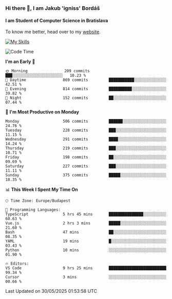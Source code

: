 ### Hi there 👋, I am Jakub 'igniss' Bordáš

#### I am Student of Computer Science in Bratislava
To know me better, head over to my [website](https://bordas.sk).

[![My Skills](https://skillicons.dev/icons?i=js,typescript,html,css,figma,svelte,vue,next,postgresql,nest,express,nodejs)](https://bordas.sk)


<!--START_SECTION:waka-->
![Code Time](http://img.shields.io/badge/Code%20Time-1%2C918%20hrs%2036%20mins-blue)

**I'm an Early 🐤** 

```text
🌞 Morning                209 commits         ███░░░░░░░░░░░░░░░░░░░░░░   10.23 % 
🌆 Daytime                869 commits         ███████████░░░░░░░░░░░░░░   42.51 % 
🌃 Evening                814 commits         ██████████░░░░░░░░░░░░░░░   39.82 % 
🌙 Night                  152 commits         ██░░░░░░░░░░░░░░░░░░░░░░░   07.44 % 
```
📅 **I'm Most Productive on Monday** 

```text
Monday                   506 commits         ██████░░░░░░░░░░░░░░░░░░░   24.76 % 
Tuesday                  228 commits         ███░░░░░░░░░░░░░░░░░░░░░░   11.15 % 
Wednesday                291 commits         ████░░░░░░░░░░░░░░░░░░░░░   14.24 % 
Thursday                 219 commits         ███░░░░░░░░░░░░░░░░░░░░░░   10.71 % 
Friday                   198 commits         ██░░░░░░░░░░░░░░░░░░░░░░░   09.69 % 
Saturday                 227 commits         ███░░░░░░░░░░░░░░░░░░░░░░   11.11 % 
Sunday                   375 commits         █████░░░░░░░░░░░░░░░░░░░░   18.35 % 
```


📊 **This Week I Spent My Time On** 

```text
🕑︎ Time Zone: Europe/Budapest

💬 Programming Languages: 
TypeScript               5 hrs 45 mins       ███████████████░░░░░░░░░░   60.63 % 
Vue.js                   2 hrs 3 mins        █████░░░░░░░░░░░░░░░░░░░░   21.60 % 
Bash                     47 mins             ██░░░░░░░░░░░░░░░░░░░░░░░   08.35 % 
YAML                     19 mins             █░░░░░░░░░░░░░░░░░░░░░░░░   03.43 % 
Python                   10 mins             ░░░░░░░░░░░░░░░░░░░░░░░░░   01.90 % 

🔥 Editors: 
VS Code                  9 hrs 25 mins       █████████████████████████   99.34 % 
Cursor                   3 mins              ░░░░░░░░░░░░░░░░░░░░░░░░░   00.66 % 
```


 Last Updated on 30/05/2025 01:53:58 UTC
<!--END_SECTION:waka-->
